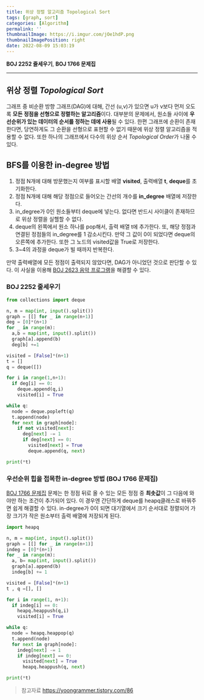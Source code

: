 ```yaml
---
title: 위상 정렬 알고리즘 Topological Sort
tags: [graph, sort]
categories: [Algorithm]
permalink: ''
thumbnailImage: https://i.imgur.com/jOe1hdP.png
thumbnailImagePosition: right
date: 2022-08-09 15:03:19
---
```


**BOJ 2252 줄세우기**, **BOJ 1766 문제집**

<!-- excerpt -->
<!-- toc -->

---

## 위상 정렬 _Topological Sort_

그래프 중 비순환 방향 그래프(DAG)에 대해, 간선 (u,v)가 있으면 u가 v보다 먼저 오도록 **모든 정점을 선형으로 정렬하는 알고리즘**이다. 대부분의 문제에서, 원소들 사이에 **우선순위가 있는 데이터의 순서를 정하는 데에 사용**될 수 있다.
한편 그래프에 순환이 존재한다면, 당연하게도 그 순환을 선형으로 표현할 수 없기 때문에 위상 정렬 알고리즘을 적용할 수 없다. 또한 하나의 그래프에서 다수의 위상 순서 *Topological Order*가 나올 수 있다.

## BFS를 이용한 in-degree 방법

1. 정점 N개에 대해 방문했는지 여부를 표시할 배열 **visited**, 출력배열 **t**, **deque**를 초기화한다.
1. 정점 N개에 대해 해당 정점으로 들어오는 간선의 개수를 **in_degree** 배열에 저장한다.
1. in_degree가 0인 원소들부터 deque에 넣는다. 없다면 반드시 사이클이 존재하므로 위상 정렬을 실핼할 수 없다.
1. deque의 왼쪽에서 원소 하나를 pop해서, 출력 배열 t에 추가한다. 또, 해당 정점과 연결된 정점들의 in_degree를 1 감소시킨다. 만약 그 값이 0이 되었다면 deque의 오른쪽에 추가한다. 또한 그 노드의 visited값을 True로 저장한다.
1. 3~4의 과정을 deque가 빌 때까지 반복한다.

만약 출력배열에 모든 정점이 출력되지 않았다면, DAG가 아니었던 것으로 판단할 수 있다. 이 사실을 이용해 [BOJ 2623 음악 프로그램]('https://www.acmicpc.net/problem/2623')을 해결할 수 있다.

### BOJ 2252 줄세우기

```python BOJ 2252 줄세우기
from collections import deque

n, m = map(int, input().split())
graph = [[] for _ in range(n+1)]
deg = [0]*(n+1)
for _ in range(m):
  a,b = map(int, input().split())
  graph[a].append(b)
  deg[b] +=1

visited = [False]*(n+1)
t = []
q = deque([])

for i in range(1,n+1):
  if deg[i] == 0:
    deque.append(q,i)
    visited[i] = True

while q:
  node = deque.popleft(q)
  t.append(node)
  for next in graph[node]:
    if not visited[next]:
      deg[next] -= 1
      if deg[next] == 0:
        visited[next] = True
        deque.append(q, next)

print(*t)
```

### 우선순위 힙을 접목한 in-degree 방법 (BOJ 1766 문제집)

[BOJ 1766 문제집]('https://www.acmicpc.net/problem/1766') 문제는 한 정점 뒤로 올 수 있는 모든 정점 중 **최솟값**이 그 다음에 와야만 하는 조건이 추가되어 있다. 이 경우엔 간단하게 deque를 heapq클래스로 바꿔주면 쉽게 해결할 수 있다. in-degree가 0이 되면 대기열에서 크기 순서대로 정렬되어 가장 크기가 작은 원소부터 출력 배열에 저장되게 된다.

```py BOJ 1766 문제집
import heapq

n, m = map(int, input().split())
graph = [[] for _ in range(n+1)]
indeg = [0]*(n+1)
for _ in range(m):
  a, b= map(int, input().split())
  graph[a].append(b)
  indeg[b] += 1

visited = [False]*(n+1)
t , q =[], []

for i in range(1, n+1):
  if indeg[i] == 0:
    heapq.heappush(q,i)
    visited[i] = True

while q:
  node = heapq.heappop(q)
  t.append(node)
  for next in graph[node]:
    indeg[next] -= 1
    if indeg[next] == 0:
      visited[next] = True
      heapq.heappush(q, next)

print(*t)
```

<!-- ## DFS를 이용한 방법 -->

> 참고자료
> https://yoongrammer.tistory.com/86
